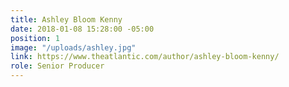 ```yaml
---
title: Ashley Bloom Kenny
date: 2018-01-08 15:28:00 -05:00
position: 1
image: "/uploads/ashley.jpg"
link: https://www.theatlantic.com/author/ashley-bloom-kenny/
role: Senior Producer
---
```


